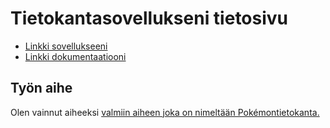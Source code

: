 # Tietokantasovellukseni tietosivu

* [Linkki sovellukseeni](http://tjkarkka.users.cs.helsinki.fi/tsoha/hiekkalaatikko)
* [Linkki dokumentaatiooni](https://github.com/Zeick/Tsoha-Bootstrap/tree/master/doc/dokumentaatio.pdf)

## Työn aihe

Olen vainnut aiheeksi [valmiin aiheen joka on nimeltään Pokémontietokanta.](http://advancedkittenry.github.io/suunnittelu_ja_tyoymparisto/aiheet/Pokemon-kanta.html) 

